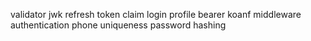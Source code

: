 validator
jwk refresh token claim
login
profile bearer
koanf
middleware
authentication
phone uniqueness
password hashing

